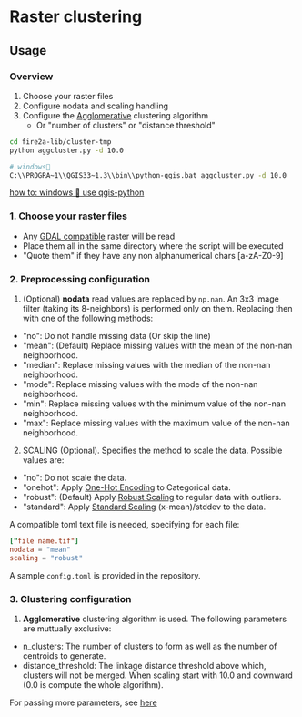 # Raster clustering
## Usage
### Overview
1. Choose your raster files
2. Configure nodata and scaling handling
3. Configure the [Agglomerative](https://scikit-learn.org/stable/modules/generated/sklearn.cluster.AgglomerativeClustering.html) clustering algorithm
    - Or "number of clusters" or "distance threshold"

```bash
cd fire2a-lib/cluster-tmp
python aggcluster.py -d 10.0

# windows💩
C:\\PROGRA~1\\QGIS33~1.3\\bin\\python-qgis.bat aggcluster.py -d 10.0
```
[how to: windows 💩 use qgis-python](https://github.com/fire2a/fire2a-lib/tree/main/qgis-launchers)

### 1. Choose your raster files
- Any [GDAL compatible](https://gdal.org/en/latest/drivers/raster/index.html) raster will be read
- Place them all in the same directory where the script will be executed
- "Quote them" if they have any non alphanumerical chars [a-zA-Z0-9]

### 2. Preprocessing configuration
1. (Optional) __nodata__ read values are replaced by `np.nan`. An 3x3 image filter (taking its 8-neighbors) is performed only on them. Replacing then with one of the following methods:
- "no": Do not handle missing data (Or skip the line)
- "mean": (Default) Replace missing values with the mean of the non-nan neighborhood.
- "median": Replace missing values with the median of the non-nan neighborhood.
- "mode": Replace missing values with the mode of the non-nan neighborhood.
- "min": Replace missing values with the minimum value of the non-nan neighborhood.
- "max": Replace missing values with the maximum value of the non-nan neighborhood.

2. SCALING (Optional). Specifies the method to scale the data. Possible values are:
- "no": Do not scale the data.
- "onehot": Apply [One-Hot Encoding](https://scikit-learn.org/stable/modules/generated/sklearn.preprocessing.OneHotEncoder.html) to Categorical data.
- "robust": (Default) Apply [Robust Scaling](https://scikit-learn.org/stable/modules/generated/sklearn.preprocessing.RobustScaler.html) to regular data with outliers.
- "standard": Apply [Standard Scaling](https://scikit-learn.org/stable/modules/generated/sklearn.preprocessing.StandardScaler.html) (x-mean)/stddev to the data.

A compatible toml text file is needed, specifying for each file:
```toml
["file name.tif"]
nodata = "mean"
scaling = "robust"
```
A sample `config.toml` is provided in the repository.

### 3. Clustering configuration
1. __Agglomerative__ clustering algorithm is used. The following parameters are muttually exclusive:
- n_clusters: The number of clusters to form as well as the number of centroids to generate.
- distance_threshold: The linkage distance threshold above which, clusters will not be merged. When scaling start with 10.0 and downward (0.0 is compute the whole algorithm).

For passing more parameters, see [here](https://scikit-learn.org/stable/modules/generated/sklearn.cluster.AgglomerativeClustering.html)
